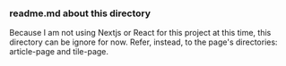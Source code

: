 ### readme.md  about this directory

Because I am not using Nextjs or React for this project at this time,
this directory can be ignore for now.
Refer, instead, to the page's directories: article-page and tile-page.
